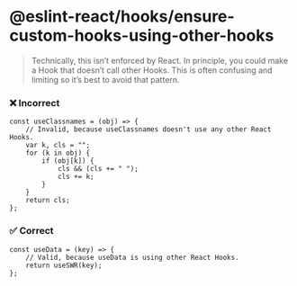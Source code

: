 # @eslint-react/hooks/ensure-custom-hooks-using-other-hooks

> Technically, this isn’t enforced by React. In principle, you could make a Hook that doesn’t call other Hooks. This is often confusing and limiting so it’s best to avoid that pattern.

### ❌ Incorrect

```tsx
const useClassnames = (obj) => {
    // Invalid, because useClassnames doesn't use any other React Hooks.
    var k, cls = "";
    for (k in obj) {
        if (obj[k]) {
            cls && (cls += " ");
            cls += k;
        }
    }
    return cls;
};
```

### ✅ Correct

```tsx
const useData = (key) => {
    // Valid, because useData is using other React Hooks.
    return useSWR(key);
};
```
